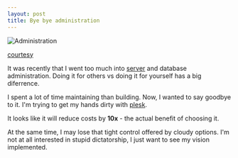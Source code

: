 ```yaml
---
layout: post
title: Bye bye administration
---
```


![Administration](http://ct.perceptionvsfact.com/ol/pf/se/i58/2/4/9/frabz-Network-Administration-What-my-friends-think-I-do-What-the-compa-938d91.jpg)

[courtesy](http://perceptionvsfact.com/50pr)

It was recently that I went too much into [server](http://blogx.nerdspal.com/launch-pre-requisites/) and database administration. Doing it for others vs doing it for yourself has a big diferrence.

I spent a lot of time maintaining than building. Now, I wanted to say goodbye to it. I'm trying to get my hands dirty with [plesk](http://www.odin.com/products/plesk/).

It looks like it will reduce costs by **10x** - the actual benefit of choosing it.

At the same time, I may lose that tight control offered by cloudy options. I'm not at all interested in stupid dictatorship, I just want to see my vision implemented.
